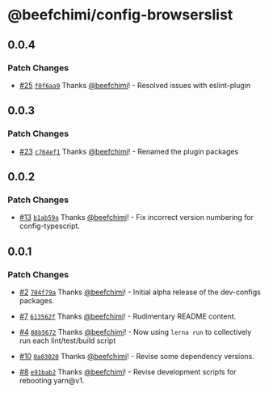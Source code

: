 # @beefchimi/config-browserslist

## 0.0.4

### Patch Changes

- [#25](https://github.com/beefchimi/dev-configs/pull/25) [`f0f6aa9`](https://github.com/beefchimi/dev-configs/commit/f0f6aa98c50214ef49385fd94ffaf3bd7c64d666) Thanks [@beefchimi](https://github.com/beefchimi)! - Resolved issues with eslint-plugin

## 0.0.3

### Patch Changes

- [#23](https://github.com/beefchimi/dev-configs/pull/23) [`c764ef1`](https://github.com/beefchimi/dev-configs/commit/c764ef1195226d90835c16a9dca788bd011d0ce0) Thanks [@beefchimi](https://github.com/beefchimi)! - Renamed the plugin packages

## 0.0.2

### Patch Changes

- [#13](https://github.com/beefchimi/dev-configs/pull/13) [`b1ab59a`](https://github.com/beefchimi/dev-configs/commit/b1ab59a5dd6465936f8f90858317d0d923fd0c9f) Thanks [@beefchimi](https://github.com/beefchimi)! - Fix incorrect version numbering for config-typescript.

## 0.0.1

### Patch Changes

- [#2](https://github.com/beefchimi/dev-configs/pull/2) [`704f79a`](https://github.com/beefchimi/dev-configs/commit/704f79a27d2402f9c79d1748b3821920114e7088) Thanks [@beefchimi](https://github.com/beefchimi)! - Initial alpha release of the dev-configs packages.

- [#7](https://github.com/beefchimi/dev-configs/pull/7) [`613562f`](https://github.com/beefchimi/dev-configs/commit/613562f9839b1b6d0bd437f7a323aa2f9154de4b) Thanks [@beefchimi](https://github.com/beefchimi)! - Rudimentary README content.

- [#4](https://github.com/beefchimi/dev-configs/pull/4) [`88b5672`](https://github.com/beefchimi/dev-configs/commit/88b5672b74a58b47a39a161b2366307c76fcc6fc) Thanks [@beefchimi](https://github.com/beefchimi)! - Now using `lerna run` to collectively run each lint/test/build script

- [#10](https://github.com/beefchimi/dev-configs/pull/10) [`0a03020`](https://github.com/beefchimi/dev-configs/commit/0a030204e412ec245b7ee4f0ff5671745b15a0c9) Thanks [@beefchimi](https://github.com/beefchimi)! - Revise some dependency versions.

- [#8](https://github.com/beefchimi/dev-configs/pull/8) [`e91bab2`](https://github.com/beefchimi/dev-configs/commit/e91bab2ca84ef4dd2aabb52290edf3ca3bb134b6) Thanks [@beefchimi](https://github.com/beefchimi)! - Revise development scripts for rebooting yarn@v1.
